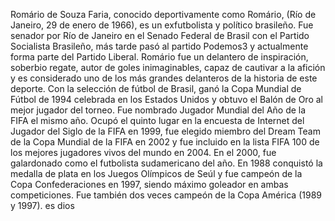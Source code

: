 Romário de Souza Faria, conocido deportivamente como Romário, (Río de Janeiro, 29 de enero de 1966), 
es un exfutbolista y político brasileño. Fue senador por Río de Janeiro en el Senado Federal de Brasil con el Partido Socialista Brasileño,
más tarde pasó al partido Podemos3​ y actualmente forma parte del Partido Liberal.
Romário fue un delantero de inspiración, soberbio regate, autor de goles inimaginables, capaz de cautivar a la afición y es considerado uno de los más grandes delanteros de la historia de este deporte.
Con la selección de fútbol de Brasil, ganó la Copa Mundial de Fútbol de 1994 celebrada en los Estados Unidos y obtuvo el Balón de Oro al mejor jugador del torneo. 
Fue nombrado Jugador Mundial del Año de la FIFA el mismo año. 
Ocupó el quinto lugar en la encuesta de Internet del Jugador del Siglo de la FIFA en 1999, fue elegido miembro del Dream Team de la Copa Mundial de la FIFA en 2002 y fue incluido en la lista FIFA 100 de los mejores jugadores vivos del mundo en 2004. 
En el 2000, fue galardonado como el futbolista sudamericano del año.
En 1988 conquistó la medalla de plata en los Juegos Olímpicos de Seúl y fue campeón de la Copa Confederaciones en 1997, siendo máximo goleador en ambas competiciones. 
Fue también dos veces campeón de la Copa América (1989 y 1997).
es dios